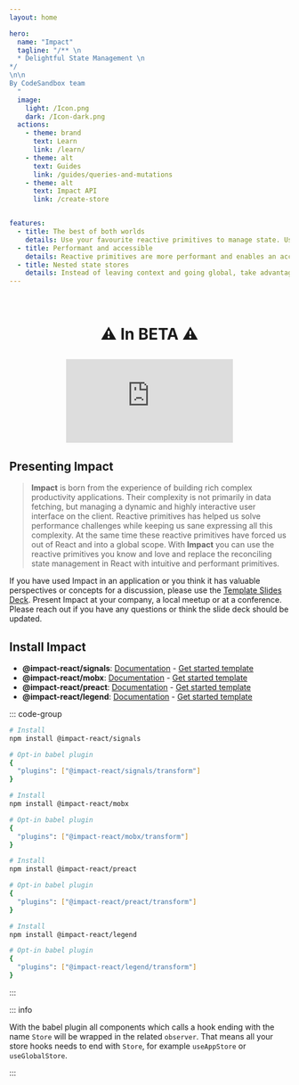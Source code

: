 ```yaml
---
layout: home

hero:
  name: "Impact"
  tagline: "/** \n
  * Delightful State Management \n
*/
\n\n
By CodeSandbox team
  "
  image:
    light: /Icon.png
    dark: /Icon-dark.png
  actions:
    - theme: brand
      text: Learn
      link: /learn/
    - theme: alt
      text: Guides
      link: /guides/queries-and-mutations
    - theme: alt
      text: Impact API
      link: /create-store


features:
  - title: The best of both worlds
    details: Use your favourite reactive primitives to manage state. Use Reacts reconciliation model to manage UI.
  - title: Performant and accessible
    details: Reactive primitives are more performant and enables an accessible developer experience. Automatic observation in components for any reactive primitives
  - title: Nested state stores
    details: Instead of leaving context and going global, take advantage of nested stores and handle state dependencies like a champ.
---
```


<HomeContent>

<br />

<h1 align="center">

:warning: In BETA :warning:

<iframe class="youtube-video" src="https://www.youtube.com/embed/r3r-i9A72-s?si=1eceGkJvtETCLG0O" title="YouTube video player" frameborder="0" allow="accelerometer; autoplay; clipboard-write; encrypted-media; gyroscope; picture-in-picture; web-share" referrerpolicy="strict-origin-when-cross-origin" allowfullscreen></iframe>

</h1>

## Presenting Impact

> **Impact** is born from the experience of building rich complex productivity applications. Their complexity is not primarily in data fetching, but managing a dynamic and highly interactive user interface on the client. Reactive primitives has helped us solve performance challenges while keeping us sane expressing all this complexity. At the same time these reactive primitives have forced us out of React and into a global scope. With **Impact** you can use the reactive primitives you know and love and replace the reconciling state management in React with intuitive and performant primitives.

If you have used Impact in an application or you think it has valuable perspectives or concepts for a discussion, please use the [Template Slides Deck](https://docs.google.com/presentation/d/1pHBW-HxkugtK8Ny1ebj3a_klqu3HzHnSPvbVNw1drnU/edit?usp=sharing). Present Impact at your company, a local meetup or at a conference. Please reach out if you have any questions or think the slide deck should be updated.

## Install Impact

- **@impact-react/signals**: [Documentation](./signal) - [Get started template](https://codesandbox.io/p/devbox/impact-signals-6h3gtk)
- **@impact-react/mobx**: [Documentation](https://mobx.js.org/README.html) - [Get started template](https://codesandbox.io/p/devbox/impact-mobx-tzdy8n)
- **@impact-react/preact**: [Documentation](https://preact.com/guide/v10/signals/) - [Get started template](https://codesandbox.io/p/devbox/impact-preact-rpzzk3)
- **@impact-react/legend**: [Documentation](https://legendapp.com/open-source/state/v3/) - [Get started template](https://codesandbox.io/p/devbox/impact-legend-krrvjk)

::: code-group

```sh [signals]
# Install
npm install @impact-react/signals

# Opt-in babel plugin
{
  "plugins": ["@impact-react/signals/transform"]
}
```

```sh [mobx]
# Install
npm install @impact-react/mobx

# Opt-in babel plugin
{
  "plugins": ["@impact-react/mobx/transform"]
}
```

```sh [preact]
# Install
npm install @impact-react/preact

# Opt-in babel plugin
{
  "plugins": ["@impact-react/preact/transform"]
}
```

```sh [legend]
# Install
npm install @impact-react/legend

# Opt-in babel plugin
{
  "plugins": ["@impact-react/legend/transform"]
}
```

:::

::: info

With the babel plugin all components which calls a hook ending with the name `Store` will be wrapped in the related `observer`. That means all your store hooks needs to end with `Store`, for example `useAppStore` or `useGlobalStore`.

:::

</HomeContent>
